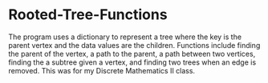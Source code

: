 # Rooted-Tree-Functions
The program uses a dictionary to represent a tree where the key is the parent vertex and the data values are the children. Functions include finding the parent of the vertex, a path to the parent, a path between two vertices, finding the a subtree given a vertex, and finding two trees when an edge is removed. This was for my Discrete Mathematics II class.
